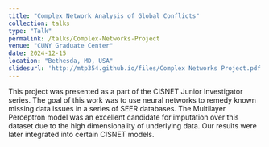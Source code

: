 ```yaml
---
title: "Complex Network Analysis of Global Conflicts"
collection: talks
type: "Talk"
permalink: /talks/Complex-Networks-Project
venue: "CUNY Graduate Center"
date: 2024-12-15
location: "Bethesda, MD, USA"
slidesurl: 'http://mtp354.github.io/files/Complex Networks Project.pdf'
---
```


This project was presented as a part of the CISNET Junior Investigator series. The goal of this work was to use neural networks to remedy known missing data issues in a series of SEER databases. The Multilayer Perceptron model was an excellent candidate for imputation over this dataset due to the high dimensionality of underlying data. Our results were later integrated into certain CISNET models.
